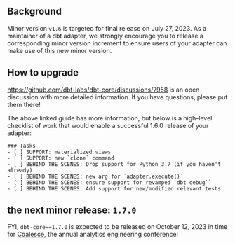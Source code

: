 ## Background <!-- markdownlint-disable-line MD041 -->

Minor version `v1.6` is targeted for final release on July 27, 2023. As a maintainer of a dbt adapter, we strongly encourage you to release a corresponding minor version increment to ensure users of your adapter can make use of this new minor version.

## How to upgrade

https://github.com/dbt-labs/dbt-core/discussions/7958 is an open discussion with more detailed information. If you have questions, please put them there!

The above linked guide has more information, but below is a high-level checklist of work that would enable a successful 1.6.0 release of your adapter:

```[tasklist]
### Tasks
- [ ] SUPPORT: materialized views
- [ ] SUPPORT: new `clone` command
- [ ] BEHIND THE SCENES: Drop support for Python 3.7 (if you haven't already)
- [ ] BEHIND THE SCENES: new arg for `adapter.execute()`
- [ ] BEHIND THE SCENES: ensure support for revamped `dbt debug``
- [ ] BEHIND THE SCENES: Add support for new/modified relevant tests
```

## the next minor release: `1.7.0`

FYI, `dbt-core==1.7.0` is expected to be released on October 12, 2023 in time for [Coalesce](https://coalesce.getdbt.com/), the annual analytics engineering conference!